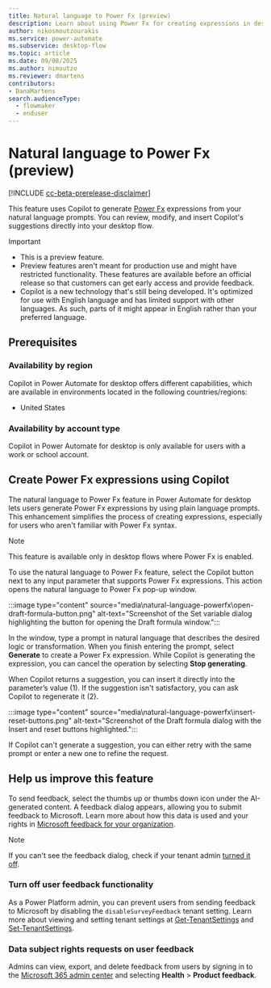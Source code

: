 ```yaml
---
title: Natural language to Power Fx (preview)
description: Learn about using Power Fx for creating expressions in desktop flows.
author: nikosmoutzourakis
ms.service: power-automate
ms.subservice: desktop-flow
ms.topic: article
ms.date: 09/08/2025
ms.author: nimoutzo
ms.reviewer: dmartens
contributors: 
- DanaMartens
search.audienceType: 
  - flowmaker
  - enduser
---
```



# Natural language to Power Fx (preview)

[!INCLUDE [cc-beta-prerelease-disclaimer](../includes/cc-beta-prerelease-disclaimer.md)]

This feature uses Copilot to generate [Power Fx](power-fx.md) expressions from your natural language prompts. You can review, modify, and insert Copilot's suggestions directly into your desktop flow.

> [!IMPORTANT]
> - This is a preview feature.
> - Preview features aren't meant for production use and might have restricted functionality. These features are available before an official release so that customers can get early access and provide feedback.
> - Copilot is a new technology that's still being developed. It's optimized for use with English language and has limited support with other languages. As such, parts of it might appear in English rather than your preferred language.

## Prerequisites

### Availability by region

Copilot in Power Automate for desktop offers different capabilities, which are available in environments located in the following countries/regions:

- United States

### Availability by account type

Copilot in Power Automate for desktop is only available for users with a work or school account.

## Create Power Fx expressions using Copilot

The natural language to Power Fx feature in Power Automate for desktop lets users generate Power Fx expressions by using plain language prompts. This enhancement simplifies the process of creating expressions, especially for users who aren't familiar with Power Fx syntax.

> [!NOTE]
> This feature is available only in desktop flows where Power Fx is enabled.

To use the natural language to Power Fx feature, select the Copilot button next to any input parameter that supports Power Fx expressions. This action opens the natural language to Power Fx pop-up window. 

:::image type="content" source="media\natural-language-powerfx\open-draft-formula-button.png" alt-text="Screenshot of the Set variable dialog highlighting the button for opening the Draft formula window.":::

In the window, type a prompt in natural language that describes the desired logic or transformation. When you finish entering the prompt, select **Generate** to create a Power Fx expression. While Copilot is generating the expression, you can cancel the operation by selecting **Stop generating**. 

When Copilot returns a suggestion, you can insert it directly into the parameter’s value (1). If the suggestion isn't satisfactory, you can ask Copilot to regenerate it (2). 

:::image type="content" source="media\natural-language-powerfx\insert-reset-buttons.png" alt-text="Screenshot of the Draft formula dialog with the Insert and reset buttons highlighted.":::

If Copilot can't generate a suggestion, you can either retry with the same prompt or enter a new one to refine the request.

## Help us improve this feature

To send feedback, select the thumbs up or thumbs down icon under the AI-generated content. A feedback dialog appears, allowing you to submit feedback to Microsoft. Learn more about how this data is used and your rights in [Microsoft feedback for your organization](/microsoft-365/admin/misc/feedback-user-control).

> [!NOTE]
> If you can't see the feedback dialog, check if your tenant admin [turned it off](#turn-off-user-feedback-functionality).

### Turn off user feedback functionality

As a Power Platform admin, you can prevent users from sending feedback to Microsoft by disabling the `disableSurveyFeedback` tenant setting. Learn more about viewing and setting tenant settings at [Get-TenantSettings](/powershell/module/microsoft.powerapps.administration.powershell/get-tenantsettings) and [Set-TenantSettings](/powershell/module/microsoft.powerapps.administration.powershell/set-tenantsettings).

### Data subject rights requests on user feedback

Admins can view, export, and delete feedback from users by signing in to the [Microsoft 365 admin center](https://admin.microsoft.com) and selecting **Health** > **Product feedback**.
